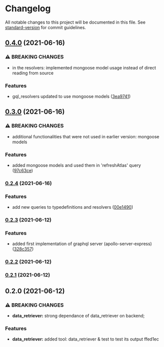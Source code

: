 # Changelog

All notable changes to this project will be documented in this file. See [standard-version](https://github.com/conventional-changelog/standard-version) for commit guidelines.

## [0.4.0](https://github.com/RedFoxFinn/solita-academy-vaccine/compare/v0.3.0...v0.4.0) (2021-06-16)


### ⚠ BREAKING CHANGES

* in the resolvers: implemented mongoose model usage instead of direct reading from
source

### Features

* gql_resolvers updated to use mongoose models ([3ea9741](https://github.com/RedFoxFinn/solita-academy-vaccine/commit/3ea974156526d68aec512e9beba5c145ce559a7b))

## [0.3.0](https://github.com/RedFoxFinn/solita-academy-vaccine/compare/v0.2.4...v0.3.0) (2021-06-16)


### ⚠ BREAKING CHANGES

* additional functionalities that were not used in earlier version: mongoose models

### Features

* added mongoose models and used them in 'refreshAtlas' query ([97c63ce](https://github.com/RedFoxFinn/solita-academy-vaccine/commit/97c63ceb621d0dd9a76358fc41e9da0b1c01da20))

### [0.2.4](https://github.com/RedFoxFinn/solita-academy-vaccine/compare/v0.2.3...v0.2.4) (2021-06-16)


### Features

* add new queries to typedefinitions and resolvers ([00e1490](https://github.com/RedFoxFinn/solita-academy-vaccine/commit/00e149089b6c63666cca41173818b1e40fb63a82))

### [0.2.3](https://github.com/RedFoxFinn/solita-academy-vaccine/compare/v0.2.2...v0.2.3) (2021-06-12)


### Features

* added first implementation of graphql server (apollo-server-express) ([328c357](https://github.com/RedFoxFinn/solita-academy-vaccine/commit/328c357d06441ee0ee23866227400befc73896fa))

### [0.2.2](https://github.com/RedFoxFinn/solita-academy-vaccine/compare/v0.2.1...v0.2.2) (2021-06-12)

### [0.2.1](https://github.com/RedFoxFinn/solita-academy-vaccine/compare/v0.2.0...v0.2.1) (2021-06-12)

## 0.2.0 (2021-06-12)


### ⚠ BREAKING CHANGES

* **data_retriever:** strong dependance of data_retriever on backend;

### Features

* **data_retriever:** added tool: data_retriever & test to test its output ffed1ec
